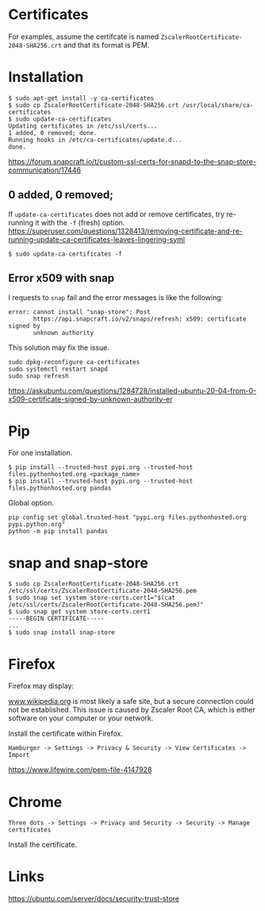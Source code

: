 # Certificates

For examples, assume the certifcate is named `ZscalerRootCertificate-2048-SHA256.crt` and that its format is PEM.

# Installation

```
$ sudo apt-get install -y ca-certificates
$ sudo cp ZscalerRootCertificate-2048-SHA256.crt /usr/local/share/ca-certificates
$ sudo update-ca-certificates
Updating certificates in /etc/ssl/certs...
1 added, 0 removed; done.
Running hooks in /etc/ca-certificates/update.d...
done.
```

https://forum.snapcraft.io/t/custom-ssl-certs-for-snapd-to-the-snap-store-communication/17446

## 0 added, 0 removed;

If `update-ca-certificates` does not add or remove certificates, try re-running it with the `-f` (fresh) option. https://superuser.com/questions/1328413/removing-certificate-and-re-running-update-ca-certificates-leaves-lingering-syml

```
$ sudo update-ca-certificates -f
```

## Error x509 with snap

I requests to `snap` fail and the error messages is like the following:

```
error: cannot install "snap-store": Post
       https://api.snapcraft.io/v2/snaps/refresh: x509: certificate signed by
       unknown authority
```
This solution may fix the issue.

```
sudo dpkg-reconfigure ca-certificates
sudo systemctl restart snapd
sudo snap refresh
```
https://askubuntu.com/questions/1284728/installed-ubuntu-20-04-from-0-x509-certificate-signed-by-unknown-authority-er


# Pip

For one installation.

```
$ pip install --trusted-host pypi.org --trusted-host files.pythonhosted.org <package_name>
$ pip install --trusted-host pypi.org --trusted-host files.pythonhosted.org pandas
```

Global option.

```
pip config set global.trusted-host "pypi.org files.pythonhosted.org pypi.python.org"
python -m pip install pandas

```


# snap and snap-store

```
$ sudo cp ZscalerRootCertificate-2048-SHA256.crt /etc/ssl/certs/ZscalerRootCertificate-2048-SHA256.pem
$ sudo snap set system store-certs.cert1="$(cat /etc/ssl/certs/ZscalerRootCertificate-2048-SHA256.pem)"
$ sudo snap get system store-certs.cert1
-----BEGIN CERTIFICATE-----
...
$ sudo snap install snap-store
```

# Firefox 

Firefox may display:

<block> www.wikipedia.org is most likely a safe site, but a secure connection could not be established. This issue is caused by Zscaler Root CA, which is either software on your computer or your network. </block>

Install the certificate within Firefox.

```
Hamburger -> Settings -> Privacy & Security -> View Certificates -> Import

```

https://www.lifewire.com/pem-file-4147928


# Chrome

```
Three dots -> Settings -> Privacy and Security -> Security -> Manage certificates
```
Install the certificate.


# Links

https://ubuntu.com/server/docs/security-trust-store
